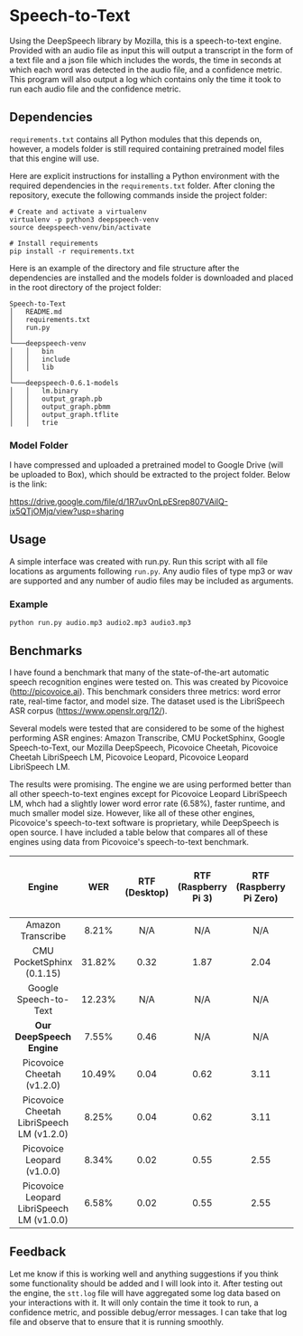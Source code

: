 # Speech-to-Text
Using the DeepSpeech library by Mozilla, this is a speech-to-text engine. Provided with an audio file as input this will output a transcript in the form of a text file and a json file which includes the words, the time in seconds at which each word was detected in the audio file, and a confidence metric. This program will also output a log which contains only the time it took to run each audio file and the confidence metric.

## Dependencies
`requirements.txt` contains all Python modules that this depends on, however, a models folder is still required containing pretrained model files that this engine will use.

Here are explicit instructions for installing a Python environment with the required dependencies in the `requirements.txt` folder. After cloning the repository, execute the following commands inside the project folder:

```shell
# Create and activate a virtualenv
virtualenv -p python3 deepspeech-venv
source deepspeech-venv/bin/activate

# Install requirements
pip install -r requirements.txt
```

Here is an example of the directory and file structure after the dependencies are installed and the models folder is downloaded and placed in the root directory of the project folder:
```
Speech-to-Text
│   README.md
│   requirements.txt
│   run.py
│
└───deepspeech-venv
│   │   bin
│   │   include
│   │   lib
│   
└───deepspeech-0.6.1-models
│   │   lm.binary
│   │   output_graph.pb
│   │   output_graph.pbmm
│   │   output_graph.tflite
│   │   trie
```
### Model Folder
I have compressed and uploaded a pretrained model to Google Drive (will be uploaded to Box), which should be extracted to the project folder. Below is the link:

https://drive.google.com/file/d/1R7uvOnLpESrep807VAilQ-ix5QTjOMjq/view?usp=sharing

## Usage
A simple interface was created with run.py. Run this script with all file locations as arguments following `run.py`. Any audio files of type mp3 or wav are supported and any number of audio files may be included as arguments.

### Example
```shell
python run.py audio.mp3 audio2.mp3 audio3.mp3
```

## Benchmarks
I have found a benchmark that many of the state-of-the-art automatic speech recognition engines were tested on. This was created by Picovoice (http://picovoice.ai). This benchmark considers three metrics: word error rate, real-time factor, and model size. The dataset used is the LibriSpeech ASR corpus (https://www.openslr.org/12/).

Several models were tested that are considered to be some of the highest performing ASR engines: Amazon Transcribe, CMU PocketSphinx, Google Speech-to-Text, our Mozilla DeepSpeech, Picovoice Cheetah, Picovoice Cheetah LibriSpeech LM, Picovoice Leopard, Picovoice Leopard LibriSpeech LM.

The results were promising. The engine we are using performed better than all other speech-to-text engines except for Picovoice Leopard LibriSpeech LM, whch had a slightly lower word error rate (6.58%), faster runtime, and much smaller model size. However, like all of these other engines, Picovoice's speech-to-text software is proprietary, while DeepSpeech is open source. I have included a table below that compares all of these engines using data from Picovoice's speech-to-text benchmark.

| Engine | WER | RTF (Desktop) | RTF (Raspberry Pi 3) | RTF (Raspberry Pi Zero) | Model Size (Acoustic and Language) |
:---:|:---:|:---:|:---:|:---:|:---:
Amazon Transcribe | 8.21% | N/A | N/A | N/A | N/A |
CMU PocketSphinx (0.1.15) | 31.82% | 0.32 | 1.87 | 2.04 | 97.8 MB |
Google Speech-to-Text | 12.23% | N/A | N/A | N/A | N/A |
**Our DeepSpeech Engine** | 7.55% | 0.46  | N/A | N/A | 1146.8 MB |
Picovoice Cheetah (v1.2.0) | 10.49% | 0.04 | 0.62 | 3.11 | 47.9 MB |
Picovoice Cheetah LibriSpeech LM (v1.2.0) | 8.25% | 0.04 | 0.62 | 3.11 | 45.0 MB |
Picovoice Leopard (v1.0.0) | 8.34% | 0.02 | 0.55 | 2.55 | 47.9 MB |
Picovoice Leopard LibriSpeech LM (v1.0.0) | 6.58% | 0.02 | 0.55 | 2.55 | 45.0 MB |


## Feedback
Let me know if this is working well and anything suggestions if you think some functionality should be added and I will look into it. After testing out the engine, the `stt.log` file will have aggregated some log data based on your interactions with it. It will only contain the time it took to run, a confidence metric, and possible debug/error messages. I can take that log file and observe that to ensure that it is running smoothly.
